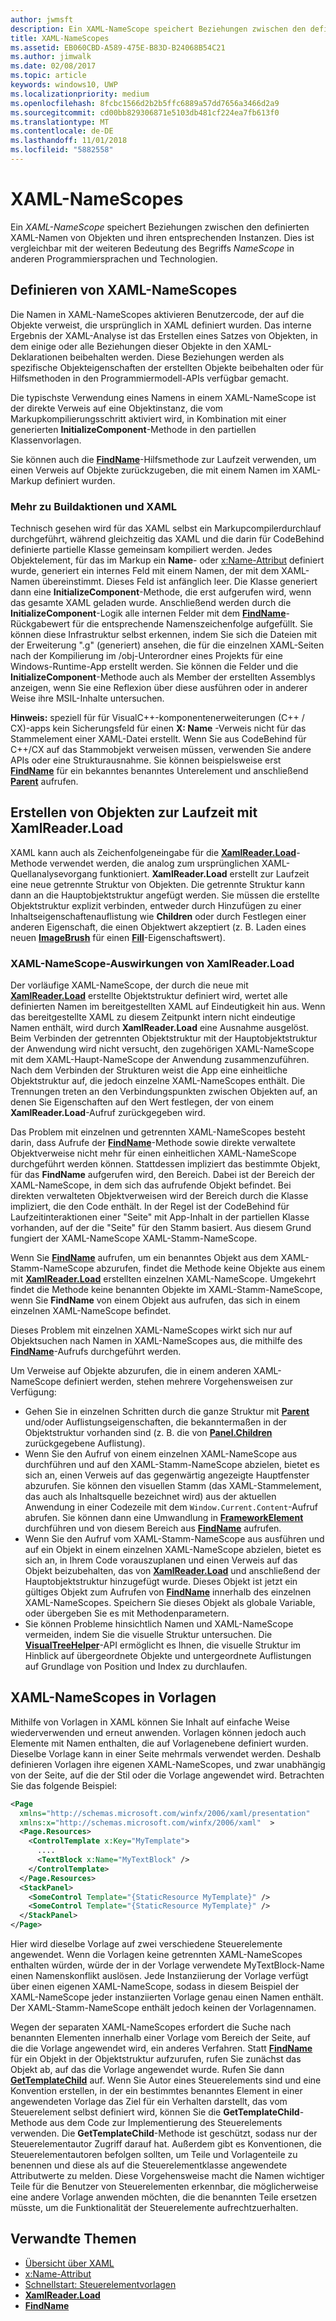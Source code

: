 ```yaml
---
author: jwmsft
description: Ein XAML-NameScope speichert Beziehungen zwischen den definierten XAML-Namen von Objekten und ihren entsprechenden Instanzen. Dies ist vergleichbar mit der weiteren Bedeutung des Begriffs NameScope in anderen Programmiersprachen und Technologien.
title: XAML-NameScopes
ms.assetid: EB060CBD-A589-475E-B83D-B24068B54C21
ms.author: jimwalk
ms.date: 02/08/2017
ms.topic: article
keywords: windows10, UWP
ms.localizationpriority: medium
ms.openlocfilehash: 8fcbc1566d2b2b5ffc6889a57dd7656a3466d2a9
ms.sourcegitcommit: cd00bb829306871e5103db481cf224ea7fb613f0
ms.translationtype: MT
ms.contentlocale: de-DE
ms.lasthandoff: 11/01/2018
ms.locfileid: "5882558"
---
```

# <a name="xaml-namescopes"></a>XAML-NameScopes


Ein *XAML-NameScope* speichert Beziehungen zwischen den definierten XAML-Namen von Objekten und ihren entsprechenden Instanzen. Dies ist vergleichbar mit der weiteren Bedeutung des Begriffs *NameScope* in anderen Programmiersprachen und Technologien.

## <a name="how-xaml-namescopes-are-defined"></a>Definieren von XAML-NameScopes

Die Namen in XAML-NameScopes aktivieren Benutzercode, der auf die Objekte verweist, die ursprünglich in XAML definiert wurden. Das interne Ergebnis der XAML-Analyse ist das Erstellen eines Satzes von Objekten, in dem einige oder alle Beziehungen dieser Objekte in den XAML-Deklarationen beibehalten werden. Diese Beziehungen werden als spezifische Objekteigenschaften der erstellten Objekte beibehalten oder für Hilfsmethoden in den Programmiermodell-APIs verfügbar gemacht.

Die typischste Verwendung eines Namens in einem XAML-NameScope ist der direkte Verweis auf eine Objektinstanz, die vom Markupkompilierungsschritt aktiviert wird, in Kombination mit einer generierten **InitializeComponent**-Methode in den partiellen Klassenvorlagen.

Sie können auch die [**FindName**](https://msdn.microsoft.com/library/windows/apps/br208715)-Hilfsmethode zur Laufzeit verwenden, um einen Verweis auf Objekte zurückzugeben, die mit einem Namen im XAML-Markup definiert wurden.

### <a name="more-about-build-actions-and-xaml"></a>Mehr zu Buildaktionen und XAML

Technisch gesehen wird für das XAML selbst ein Markupcompilerdurchlauf durchgeführt, während gleichzeitig das XAML und die darin für CodeBehind definierte partielle Klasse gemeinsam kompiliert werden. Jedes Objektelement, für das im Markup ein **Name**- oder [x:Name-Attribut](x-name-attribute.md) definiert wurde, generiert ein internes Feld mit einem Namen, der mit dem XAML-Namen übereinstimmt. Dieses Feld ist anfänglich leer. Die Klasse generiert dann eine **InitializeComponent**-Methode, die erst aufgerufen wird, wenn das gesamte XAML geladen wurde. Anschließend werden durch die **InitializeComponent**-Logik alle internen Felder mit dem [**FindName**](https://msdn.microsoft.com/library/windows/apps/br208715)-Rückgabewert für die entsprechende Namenszeichenfolge aufgefüllt. Sie können diese Infrastruktur selbst erkennen, indem Sie sich die Dateien mit der Erweiterung ".g" (generiert) ansehen, die für die einzelnen XAML-Seiten nach der Kompilierung im /obj-Unterordner eines Projekts für eine Windows-Runtime-App erstellt werden. Sie können die Felder und die **InitializeComponent**-Methode auch als Member der erstellten Assemblys anzeigen, wenn Sie eine Reflexion über diese ausführen oder in anderer Weise ihre MSIL-Inhalte untersuchen.

**Hinweis:** speziell für für VisualC++-komponentenerweiterungen (C++ / CX)-apps kein Sicherungsfeld für einen **X: Name** -Verweis nicht für das Stammelement einer XAML-Datei erstellt. Wenn Sie aus CodeBehind für C++/CX auf das Stammobjekt verweisen müssen, verwenden Sie andere APIs oder eine Strukturausnahme. Sie können beispielsweise erst [**FindName**](https://msdn.microsoft.com/library/windows/apps/br208715) für ein bekanntes benanntes Unterelement und anschließend [**Parent**](https://msdn.microsoft.com/library/windows/apps/br208739) aufrufen.

## <a name="creating-objects-at-run-time-with-xamlreaderload"></a>Erstellen von Objekten zur Laufzeit mit XamlReader.Load

XAML kann auch als Zeichenfolgeneingabe für die [**XamlReader.Load**](https://msdn.microsoft.com/library/windows/apps/br228048)-Methode verwendet werden, die analog zum ursprünglichen XAML-Quellanalysevorgang funktioniert. **XamlReader.Load** erstellt zur Laufzeit eine neue getrennte Struktur von Objekten. Die getrennte Struktur kann dann an die Hauptobjektstruktur angefügt werden. Sie müssen die erstellte Objektstruktur explizit verbinden, entweder durch Hinzufügen zu einer Inhaltseigenschaftenauflistung wie **Children** oder durch Festlegen einer anderen Eigenschaft, die einen Objektwert akzeptiert (z. B. Laden eines neuen [**ImageBrush**](https://msdn.microsoft.com/library/windows/apps/br210101) für einen [**Fill**](/uwp/api/Windows.UI.Xaml.Shapes.Shape.Fill)-Eigenschaftswert).

### <a name="xaml-namescope-implications-of-xamlreaderload"></a>XAML-NameScope-Auswirkungen von XamlReader.Load

Der vorläufige XAML-NameScope, der durch die neue mit [**XamlReader.Load**](https://msdn.microsoft.com/library/windows/apps/br228048) erstellte Objektstruktur definiert wird, wertet alle definierten Namen im bereitgestellten XAML auf Eindeutigkeit hin aus. Wenn das bereitgestellte XAML zu diesem Zeitpunkt intern nicht eindeutige Namen enthält, wird durch **XamlReader.Load** eine Ausnahme ausgelöst. Beim Verbinden der getrennten Objektstruktur mit der Hauptobjektstruktur der Anwendung wird nicht versucht, den zugehörigen XAML-NameScope mit dem XAML-Haupt-NameScope der Anwendung zusammenzuführen. Nach dem Verbinden der Strukturen weist die App eine einheitliche Objektstruktur auf, die jedoch einzelne XAML-NameScopes enthält. Die Trennungen treten an den Verbindungspunkten zwischen Objekten auf, an denen Sie Eigenschaften auf den Wert festlegen, der von einem **XamlReader.Load**-Aufruf zurückgegeben wird.

Das Problem mit einzelnen und getrennten XAML-NameScopes besteht darin, dass Aufrufe der [**FindName**](https://msdn.microsoft.com/library/windows/apps/br208715)-Methode sowie direkte verwaltete Objektverweise nicht mehr für einen einheitlichen XAML-NameScope durchgeführt werden können. Stattdessen impliziert das bestimmte Objekt, für das **FindName** aufgerufen wird, den Bereich. Dabei ist der Bereich der XAML-NameScope, in dem sich das aufrufende Objekt befindet. Bei direkten verwalteten Objektverweisen wird der Bereich durch die Klasse impliziert, die den Code enthält. In der Regel ist der CodeBehind für Laufzeitinteraktionen einer "Seite" mit App-Inhalt in der partiellen Klasse vorhanden, auf der die "Seite" für den Stamm basiert. Aus diesem Grund fungiert der XAML-NameScope XAML-Stamm-NameScope.

Wenn Sie [**FindName**](https://msdn.microsoft.com/library/windows/apps/br208715) aufrufen, um ein benanntes Objekt aus dem XAML-Stamm-NameScope abzurufen, findet die Methode keine Objekte aus einem mit [**XamlReader.Load**](https://msdn.microsoft.com/library/windows/apps/br228048) erstellten einzelnen XAML-NameScope. Umgekehrt findet die Methode keine benannten Objekte im XAML-Stamm-NameScope, wenn Sie **FindName** von einem Objekt aus aufrufen, das sich in einem einzelnen XAML-NameScope befindet.

Dieses Problem mit einzelnen XAML-NameScopes wirkt sich nur auf Objektsuchen nach Namen in XAML-NameScopes aus, die mithilfe des [**FindName**](https://msdn.microsoft.com/library/windows/apps/br208715)-Aufrufs durchgeführt werden.

Um Verweise auf Objekte abzurufen, die in einem anderen XAML-NameScope definiert werden, stehen mehrere Vorgehensweisen zur Verfügung:

-   Gehen Sie in einzelnen Schritten durch die ganze Struktur mit [**Parent**](https://msdn.microsoft.com/library/windows/apps/br208739) und/oder Auflistungseigenschaften, die bekanntermaßen in der Objektstruktur vorhanden sind (z. B. die von [**Panel.Children**](https://msdn.microsoft.com/library/windows/apps/br227514) zurückgegebene Auflistung).
-   Wenn Sie den Aufruf von einem einzelnen XAML-NameScope aus durchführen und auf den XAML-Stamm-NameScope abzielen, bietet es sich an, einen Verweis auf das gegenwärtig angezeigte Hauptfenster abzurufen. Sie können den visuellen Stamm (das XAML-Stammelement, das auch als Inhaltsquelle bezeichnet wird) aus der aktuellen Anwendung in einer Codezeile mit dem `Window.Current.Content`-Aufruf abrufen. Sie können dann eine Umwandlung in [**FrameworkElement**](https://msdn.microsoft.com/library/windows/apps/br208706) durchführen und von diesem Bereich aus [**FindName**](https://msdn.microsoft.com/library/windows/apps/br208715) aufrufen.
-   Wenn Sie den Aufruf vom XAML-Stamm-NameScope aus ausführen und auf ein Objekt in einem einzelnen XAML-NameScope abzielen, bietet es sich an, in Ihrem Code vorauszuplanen und einen Verweis auf das Objekt beizubehalten, das von [**XamlReader.Load**](https://msdn.microsoft.com/library/windows/apps/br228048) und anschließend der Hauptobjektstruktur hinzugefügt wurde. Dieses Objekt ist jetzt ein gültiges Objekt zum Aufrufen von [**FindName**](https://msdn.microsoft.com/library/windows/apps/br208715) innerhalb des einzelnen XAML-NameScopes. Speichern Sie dieses Objekt als globale Variable, oder übergeben Sie es mit Methodenparametern.
-   Sie können Probleme hinsichtlich Namen und XAML-NameScope vermeiden, indem Sie die visuelle Struktur untersuchen. Die [**VisualTreeHelper**](https://msdn.microsoft.com/library/windows/apps/br243038)-API ermöglicht es Ihnen, die visuelle Struktur im Hinblick auf übergeordnete Objekte und untergeordnete Auflistungen auf Grundlage von Position und Index zu durchlaufen.

## <a name="xaml-namescopes-in-templates"></a>XAML-NameScopes in Vorlagen

Mithilfe von Vorlagen in XAML können Sie Inhalt auf einfache Weise wiederverwenden und erneut anwenden. Vorlagen können jedoch auch Elemente mit Namen enthalten, die auf Vorlagenebene definiert wurden. Dieselbe Vorlage kann in einer Seite mehrmals verwendet werden. Deshalb definieren Vorlagen ihre eigenen XAML-NameScopes, und zwar unabhängig von der Seite, auf die der Stil oder die Vorlage angewendet wird. Betrachten Sie das folgende Beispiel:

```xml
<Page
  xmlns="http://schemas.microsoft.com/winfx/2006/xaml/presentation" 
  xmlns:x="http://schemas.microsoft.com/winfx/2006/xaml"  >
  <Page.Resources>
    <ControlTemplate x:Key="MyTemplate">
      ....
      <TextBlock x:Name="MyTextBlock" />
    </ControlTemplate>
  </Page.Resources>
  <StackPanel>
    <SomeControl Template="{StaticResource MyTemplate}" />
    <SomeControl Template="{StaticResource MyTemplate}" />
  </StackPanel>
</Page>
```

Hier wird dieselbe Vorlage auf zwei verschiedene Steuerelemente angewendet. Wenn die Vorlagen keine getrennten XAML-NameScopes enthalten würden, würde der in der Vorlage verwendete MyTextBlock-Name einen Namenskonflikt auslösen. Jede Instanziierung der Vorlage verfügt über einen eigenen XAML-NameScope, sodass in diesem Beispiel der XAML-NameScope jeder instanziierten Vorlage genau einen Namen enthält. Der XAML-Stamm-NameScope enthält jedoch keinen der Vorlagennamen.

Wegen der separaten XAML-NameScopes erfordert die Suche nach benannten Elementen innerhalb einer Vorlage vom Bereich der Seite, auf die die Vorlage angewendet wird, ein anderes Verfahren. Statt [**FindName**](https://msdn.microsoft.com/library/windows/apps/br208715) für ein Objekt in der Objektstruktur aufzurufen, rufen Sie zunächst das Objekt ab, auf das die Vorlage angewendet wurde. Rufen Sie dann [**GetTemplateChild**](https://msdn.microsoft.com/library/windows/apps/br209416) auf. Wenn Sie Autor eines Steuerelements sind und eine Konvention erstellen, in der ein bestimmtes benanntes Element in einer angewendeten Vorlage das Ziel für ein Verhalten darstellt, das vom Steuerelement selbst definiert wird, können Sie die **GetTemplateChild**-Methode aus dem Code zur Implementierung des Steuerelements verwenden. Die **GetTemplateChild**-Methode ist geschützt, sodass nur der Steuerelementautor Zugriff darauf hat. Außerdem gibt es Konventionen, die Steuerelementautoren befolgen sollten, um Teile und Vorlagenteile zu benennen und diese als auf die Steuerelementklasse angewendete Attributwerte zu melden. Diese Vorgehensweise macht die Namen wichtiger Teile für die Benutzer von Steuerelementen erkennbar, die möglicherweise eine andere Vorlage anwenden möchten, die die benannten Teile ersetzen müsste, um die Funktionalität der Steuerelemente aufrechtzuerhalten.

## <a name="related-topics"></a>Verwandte Themen

* [Übersicht über XAML](xaml-overview.md)
* [x:Name-Attribut](x-name-attribute.md)
* [Schnellstart: Steuerelementvorlagen](https://msdn.microsoft.com/library/windows/apps/xaml/hh465374)
* [**XamlReader.Load**](https://msdn.microsoft.com/library/windows/apps/br228048)
* [**FindName**](https://msdn.microsoft.com/library/windows/apps/br208715)
 

